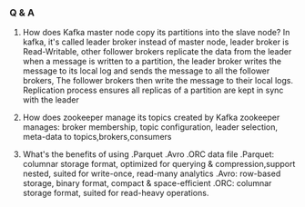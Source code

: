 ### Q & A

1. How does Kafka master node copy its partitions into the slave node?
   In kafka, it's called leader broker instead of master node,
   leader broker is Read-Writable, other follower brokers replicate the data from the leader
   when a message is written to a partition, the leader broker writes the message to its local log and sends
   the message to all the follower brokers, The follower brokers then write the message to their local logs.
   Replication process ensures all replicas of a partition are kept in sync with the leader

2. How does zookeeper manage its topics created by Kafka
   zookeeper manages: broker membership, topic configuration, leader selection, meta-data to topics,brokers,consumers

3. What's the benefits of using .Parquet .Avro .ORC data file
   .Parquet: columnar storage format, optimized for querying & compression,support nested, suited for write-once,
   read-many analytics
   .Avro: row-based storage, binary format, compact & space-efficient
   .ORC: columnar storage format, suited for read-heavy operations.